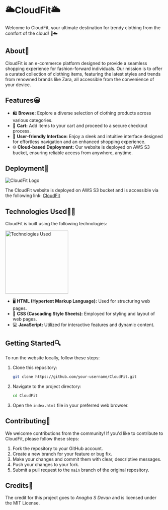 # 🌥️CloudFit🌥️

Welcome to CloudFit, your ultimate destination for trendy clothing from the comfort of the cloud! 👗☁️

## About🚀

CloudFit is an e-commerce platform designed to provide a seamless shopping experience for fashion-forward individuals. Our mission is to offer a curated collection of clothing items, featuring the latest styles and trends from renowned brands like Zara, all accessible from the convenience of your device.

## Features😀

- 🛍️ **Browse:** Explore a diverse selection of clothing products across various categories.
- 🛒 **Cart:** Add items to your cart and proceed to a secure checkout process.
- 🎨 **User-friendly Interface:** Enjoy a sleek and intuitive interface designed for effortless navigation and an enhanced shopping experience.
- 🌐 **Cloud-based Deployment:** Our website is deployed on AWS S3 bucket, ensuring reliable access from anywhere, anytime.

## Deployment🏃
![CloudFit Logo](https://raw.githubusercontent.com/your-username/your-repository/main/cloud.gif)

The CloudFit website is deployed on AWS S3 bucket and is accessible via the following link:
[CloudFit](https://anagha-website.s3.ap-south-1.amazonaws.com/website.html/index.html)

## Technologies Used👩‍💻

CloudFit is built using the following technologies:

<img src="https://github.com/anaghaaaaa9/CloudFit/assets/141913440/e683e8cb-73ad-4666-a814-dec6541f8470" alt="Technologies Used" width="200">

- 🖥️ **HTML (Hypertext Markup Language):** Used for structuring web pages.
- 🎨 **CSS (Cascading Style Sheets):** Employed for styling and layout of web pages.
- 💻 **JavaScript:** Utilized for interactive features and dynamic content.

## Getting Started🔍

To run the website locally, follow these steps:

1. Clone this repository:

    ```bash
    git clone https://github.com/your-username/CloudFit.git
    ```

2. Navigate to the project directory:

    ```bash
    cd CloudFit
    ```

3. Open the `index.html` file in your preferred web browser.

## Contributing💪

We welcome contributions from the community! If you'd like to contribute to CloudFit, please follow these steps:

1. Fork the repository to your GitHub account.
2. Create a new branch for your feature or bug fix.
3. Make your changes and commit them with clear, descriptive messages.
4. Push your changes to your fork.
5. Submit a pull request to the `main` branch of the original repository.

## Credits🪪

The credit for this project goes to *Anagha S Devan* and is licensed under the MIT License. 
